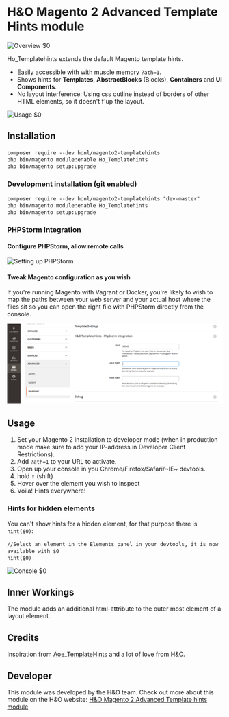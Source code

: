 # H&O Magento 2 Advanced Template Hints module

![Overview $0](docs/total-workings.gif)

Ho_Templatehints extends the default Magento template hints.

- Easily accessible with with muscle memory `?ath=1`.
- Shows hints for **Templates**, **AbstractBlocks** (Blocks), **Containers** and **UI Components**.
- No layout interference: Using css outline instead of borders of other HTML elements, so it doesn't f'up the layout.

![Usage $0](docs/usage.gif)

## Installation

```
composer require --dev honl/magento2-templatehints
php bin/magento module:enable Ho_Templatehints
php bin/magento setup:upgrade
```

### Development installation (git enabled)

```
composer require --dev honl/magento2-templatehints "dev-master"
php bin/magento module:enable Ho_Templatehints
php bin/magento setup:upgrade
```

### PHPStorm Integration

#### Configure PHPStorm, allow remote calls

![Setting up PHPStorm](docs/phpstorm-config.png)

#### Tweak Magento configuration as you wish

If you're running Magento with Vagrant or Docker, you're likely to wish to map the paths
between your web server and your actual host where the files sit so you can open the right
file with PHPStorm directly from the console.

![Tweak Magento config](docs/phpstorm-integration.png)

## Usage
1. Set your Magento 2 installation to developer mode (when in production mode make sure to add your IP-address in Developer Client Restrictions).
2. Add `?ath=1` to your URL to activate.
3. Open up your console in you Chrome/Firefox/Safari/~IE~ devtools.
4. hold <kbd>⇧</kbd> (shift)
5. Hover over the element you wish to inspect
6. Voila! Hints everywhere!

### Hints for hidden elements
You can't show hints for a hidden element, for that purpose there is `hint($0)`:

```JS
//Select an element in the Elements panel in your devtools, it is now available with $0
hint($0)
```

![Console $0](docs/console.gif)


## Inner Workings
The module adds an additional html-attribute to the outer most element of a layout element.

## Credits
Inspiration from [Aoe_TemplateHints](https://github.com/AOEpeople/Aoe_TemplateHints) and a lot of love from H&O.

## Developer
This module was developed by the H&O team. Check out more about this module on the H&O website:
<a href="https://www.h-o.nl/blog/h-o-magento-2-advanced-template-hints-module">H&O Magento 2 Advanced Template hints module</a>

